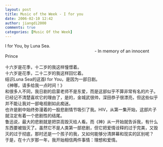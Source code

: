 ```yaml
---
layout: post
title: Music of the Week - I for you
date: 2006-02-10 12:42
author: jiangdi2000
comments: true
categories: [Music Of the Week]
---
```

<div id="msgcns!C840C88DA912213B!601" class="bvMsg"><div>I for You, by Luna Sea.</div>
<div>                                                                           - In memory of an innocent Prince</div>
<div> </div>
<div>十六岁是花季，十二岁的我这样憧憬着。</div>
<div>十六岁是花季，二十二岁的我这样回忆着。</div>
<div>结识Luna Sea的这首I for You，是因为一部日剧。</div>
<div>《神哪，请多给我一点时间！》</div>
<div>和很多人不同，我日剧的启蒙老师不是东爱，而是这部似乎不算非常有名的片子。</div>
<div>已经记不清楚喜欢它的理由了，是的，金城武很帅，深田恭子很漂亮，但这些似乎并不能让我对一部电视剧如此痴迷。</div>
<div>也许是剧中始终弥漫着的一股悲剧情节吸引了我。HIV，从第一集开始，这部片子就注定有着一个悲剧性的结尾。</div>
<div>鲁迅说，最大的悲剧就是把崇高毁灭给人看。而《神》从一开始就告诉我，有什么东西要被毁灭了。虽然它不是人类第一部悲剧，但它把爱情诠释的过于完美，又毁灭的过于彻底，那时还是一个孩子的我，又如何能够分清屏幕和现实的区别呢？</div>
<div>于是，在十六岁那一年，我开始相信两件事情：理想和爱情。</div></div>
